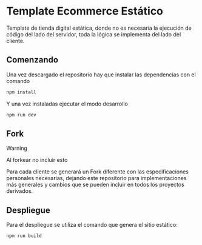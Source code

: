 # Template Ecommerce Estático

Template de tienda digital estática, donde no es necesaria la ejecución de código del lado del servidor, toda la lógica se implementa del lado del cliente.

## Comenzando

Una vez descargado el repositorio hay que instalar las dependencias con el comando

```sh
npm install
```

Y una vez instaladas ejecutar el modo desarrollo

```sh
npm run dev
```

## Fork

> [!WARNING]
> Al forkear no incluir esto

Para cada cliente se generará un Fork diferente con las especificaciones personales necesarias, dejando este repositorio para implementaciones más generales y cambios que se pueden incluir en todos los proyectos derivados.

## Despliegue

Para el despliegue se utiliza el comando que genera el sitio estático:

```sh
npm run build
```
